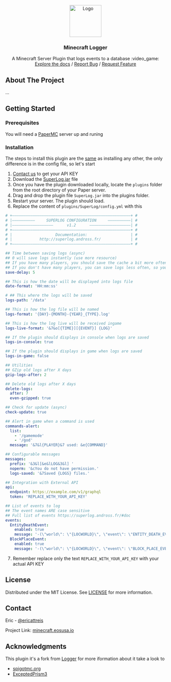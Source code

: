 <!-- INTRO -->
<br />
<div align="center">
  <a href="/">
    <img src="https://cdn-icons-png.flaticon.com/512/462/462642.png" alt="Logo" width="100" height="100">
  </a>

  <h3 align="center">Minecraft Logger</h3>

  <p align="center">
    A Minecraft Server Plugin that logs events to a database :video_game:
    <br />
    <a href="https://github.com/edenia/minecraft-logger">Explore the docs</a>
    /
    <a href="https://github.com/edenia/minecraft-logger/issues/new?template=bug_report.md">Report Bug</a>
    /
    <a href="https://github.com/edenia/minecraft-logger/issues/new?template=feature_request.md">Request Feature</a>
  </p>
</div>


<!-- ABOUT THE PROJECT -->
## About The Project

...



<!-- GETTING STARTED -->
## Getting Started


### Prerequisites

You will need a [PaperMC](https://papermc.io/) server up and runing

### Installation

The steps to install this plugin are the [same](https://docs.papermc.io/paper/adding-plugins) as installing any other, the only difference is in the config file, so let's start

1. <a href="#contact">Contact us</a> to get your API KEY
2. Download the [SuperLog.jar](SuperLog.jar) file
3. Once you have the plugin downloaded locally, locate the `plugins` folder from the root directory of your Paper server.
4. Drag and drop the plugin file `SuperLog.jar` into the plugins folder.
5. Restart your server. The plugin should load.
6. Replace the content of `plugins/SuperLog/config.yml` with this
```yml
# +————————————————————————————————————————————————————+ #
# |——————————     SUPERLOG CONFIGURATION     ——————————| #
# |——————————————————      v1.2      ——————————————————| #
# +————————————————————————————————————————————————————+ #
# |                   Documentation:                   | #
# |            http://superlog.andross.fr/             | #
# +————————————————————————————————————————————————————+ #

## Time between saving logs (async)
## 0 will save logs instantly (use more resource)
## If you have many players, you should save the cache a bit more often, so you'll need a smaller save-delay.
## If you don't have many players, you can save logs less often, so you can use a greater save-delay.
save-delay: 5

## This is how the date will be displayed into logs file
date-format: 'HH:mm:ss'

# ## This where the logs will be saved
logs-path: '/data'

## This is how the log file will be named
logs-format: '{DAY}-{MONTH}-{YEAR}_{TYPE}.log'

## This is how the log live will be received ingame
logs-live-format: '&7&o[{TIME}][{EVENT}] {LOG}'

## If the plugin should displays in console when logs are saved
logs-in-console: true

## If the plugin should displays in game when logs are saved
logs-in-game: false

## Utilities
## GZip old logs after X days
gzip-logs-after: 2

## Delete old logs after X days
delete-logs:
  after: 7
  even-gzipped: true

## Check for update (async)
check-update: true

## Alert in game when a command is used
commands-alert:
  list:
    - '/gamemode'
    - '/god'
  message: '&7&l{PLAYER}&7 used: &e{COMMAND}'

## Configurable messages
messages:
  prefix: '&3&l[&e&lLOG&3&l] '
  noperm: '&cYou do not have permission.'
  logs-saved: '&7Saved {LOGS} files.'

## Integration with External API
api:
  endpoint: https://example.com/v1/graphql
  token: 'REPLACE_WITH_YOUR_API_KEY'

## List of events to log
## The event names ARE case sensitive
## Full list of events https://superlog.andross.fr/#doc
events:
  EntityDeathEvent:
    enabled: true
    message: '-(\"world\": \"{LOCWORLD}\", \"event\": \"ENTITY_DEATH_EVENT\", \"target\": \"{TYPE}\", \"username\": \"{LASTDEATHBY}\", \"payload\": (\"location\": \"{LOCX};{LOCY};{LOCZ}\"))-'
  BlockPlaceEvent:
    enabled: true
    message: '-(\"world\": \"{LOCWORLD}\", \"event\": \"BLOCK_PLACE_EVENT\", \"target\": \"{ITEMINHAND.NAME}\", \"username\": \"{PLAYER}\", \"payload\": (\"location\": \"{LOCX};{LOCY};{LOCZ}\"))-'

 ```
 7. Remember replace only the text `REPLACE_WITH_YOUR_API_KEY` with your actual API KEY


<!-- LICENSE -->
## License

Distributed under the MIT License. See [LICENSE](LICENSE) for more information.


<!-- CONTACT -->
## Contact

Eric - [@ericattreis](https://github.com/ericattreis)

Project Link: [minecraft.eosusa.io](https://minecraft.eosusa.io/)


<!-- ACKNOWLEDGMENTS -->
## Acknowledgments

This plugin it's a fork from [Logger](https://github.com/ExceptedPrism3/Logger) for more iformation about it take a look to

* [spigotmc.org](https://www.spigotmc.org/resources/logger-1-7-1-19.94236/)
* [ExceptedPrism3](https://github.com/ExceptedPrism3/Logger)


